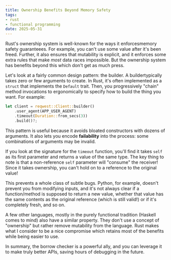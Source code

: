 ```yaml
---
title: Ownership Benefits Beyond Memory Safety
tags:
- rust
- functional programming
date: 2025-05-31
---
```


Rust's ownership system is well-known for the ways it enforcesmemory safety guaranteees.
For example, you can't use some value after it's been freed.
Further, it also ensures that mutability is explicit,
and it enforces some extra rules that make _most_ data races impossible.
But the ownership system has benefits beyond this which don't get as much press.

Let's look at a fairly common design pattern: the builder.
A buildertypically takes zero or few arguments to create.
In Rust, it's often implemented as a `struct` that implements the `Default` trait.
Then, you progressively "chain" method invocations to ergonomically
to specify how to build the thing you want.
For example:

```rust
let client = reqwest::Client::builder()
    .user_agent(APP_USER_AGENT)
    .timeout(Duration::from_secs(3))
    .build()?;
```

This pattern is useful because it avoids bloated constructors with dozens of arguments.
It also lets you encode **failability** into the process:
some combinations of arguments may be invalid.

If you look at the signature for the `timeout` function,
you'll find it takes `self` as its first parameter and returns a value of the same type.
The key thing to note is that a non-reference `self` parameter
will "consume" the receiver!
Since it takes ownership, you can't hold on to a reference to the original value!

This prevents a whole class of subtle bugs.
Python, for example, doesn't prevent you from modifying inputs,
and it's not always clear if a function/method is supposed to return a new value,
whether that value has the same contents as the original reference (which is still valid!)
or if it's completely fresh,
and so on.

A few other languages, mostly in the purely functional tradition (Haskell comes to mind)
also have a similar property.
They don't use a concept of "ownership" but rather remove mutability from the language.
Rust makes what I consider to be a nice compromise
which retains most of the benefits while being easier to use.

In summary, the borrow checker is a powerful ally,
and you can leverage it to make truly better APIs,
saving hours of debugging in the future.
